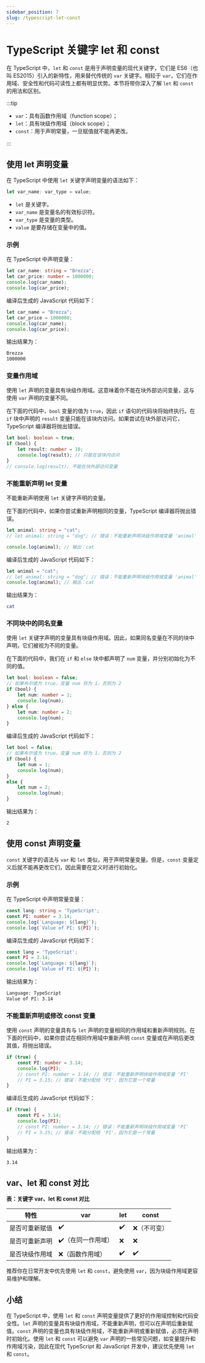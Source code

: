 ```yaml
---
sidebar_position: 7
slug: /typescript-let-const
---
```


# TypeScript 关键字 let 和 const

在 TypeScript 中，`let` 和 `const` 是用于声明变量的现代关键字，它们是 ES6（也叫 ES2015）引入的新特性，用来替代传统的 `var` 关键字。相较于 `var`，它们在作用域、安全性和代码可读性上都有明显优势。本节将带你深入了解 `let` 和 `const` 的用法和区别。

:::tip

- `var`：具有函数作用域（function scope）；
- `let`：具有块级作用域（block scope）；
- `const`：用于声明常量，一旦赋值就不能再更改。

:::



## 使用 let 声明变量

在 TypeScript 中使用 `let` 关键字声明变量的语法如下：

```typescript
let var_name: var_type = value;
```

- `let` 是关键字。
- `var_name` 是变量名的有效标识符。
- `var_type` 是变量的类型。
- `value` 是要存储在变量中的值。

### 示例

在 TypeScript 中声明变量：

```typescript showLineNumbers
let car_name: string = "Brezza";
let car_price: number = 1000000;
console.log(car_name);
console.log(car_price);
```

编译后生成的 JavaScript 代码如下：

```javascript showLineNumbers
let car_name = "Brezza";
let car_price = 1000000;
console.log(car_name);
console.log(car_price);
```

输出结果为：

```bash
Brezza
1000000
```

### 变量作用域

使用 `let` 声明的变量具有块级作用域。这意味着你不能在块外部访问变量，这与使用 `var` 声明的变量不同。

在下面的代码中，`bool` 变量的值为 `true`，因此 `if` 语句的代码块将始终执行。在 `if` 块中声明的 `result` 变量只能在该块内访问。如果尝试在块外部访问它，TypeScript 编译器将抛出错误。

```typescript showLineNumbers
let bool: boolean = true;
if (bool) {
    let result: number = 10;
    console.log(result); // 只能在该块内访问
}
// console.log(result); 不能在块外部访问变量
```

### 不能重新声明 let 变量

不能重新声明使用 `let` 关键字声明的变量。

在下面的代码中，如果你尝试重新声明相同的变量，TypeScript 编译器将抛出错误。

```typescript showLineNumbers
let animal: string = "cat";
// let animal: string = "dog"; // 错误：不能重新声明块级作用域变量 'animal'

console.log(animal); // 输出：cat
```

编译后生成的 JavaScript 代码如下：

```javascript showLineNumbers
let animal = "cat";
// let animal: string = "dog"; // 错误：不能重新声明块级作用域变量 'animal'
console.log(animal); // 输出：cat
```

输出结果为：

```bash
cat
```

### 不同块中的同名变量

使用 `let` 关键字声明的变量具有块级作用域。因此，如果同名变量在不同的块中声明，它们被视为不同的变量。

在下面的代码中，我们在 `if` 和 `else` 块中都声明了 `num` 变量，并分别初始化为不同的值。

```typescript showLineNumbers
let bool: boolean = false;
// 如果布尔值为 true，变量 num 将为 1，否则为 2
if (bool) {
    let num: number = 1;
    console.log(num);
} else {
    let num: number = 2;
    console.log(num);
}
```

编译后生成的 JavaScript 代码如下：

```javascript showLineNumbers
let bool = false;
// 如果布尔值为 true，变量 num 将为 1，否则为 2
if (bool) {
    let num = 1;
    console.log(num);
}
else {
    let num = 2;
    console.log(num);
}
```

输出结果为：

```bash
2
```



## 使用 const 声明变量

`const` 关键字的语法与 `var` 和 `let` 类似，用于声明常量变量。但是，`const` 变量定义后就不能再更改它们，因此需要在定义时进行初始化。

### 示例

在 TypeScript 中声明常量变量：

```typescript showLineNumbers
const lang: string = 'TypeScript';
const PI: number = 3.14;
console.log(`Language: ${lang}`);
console.log(`Value of PI: ${PI}`);
```

编译后生成的 JavaScript 代码如下：

```javascript showLineNumbers
const lang = 'TypeScript';
const PI = 3.14;
console.log(`Language: ${lang}`);
console.log(`Value of PI: ${PI}`);
```

输出结果为：

```bash
Language: TypeScript
Value of PI: 3.14
```

### 不能重新声明或修改 const 变量

使用 `const` 声明的变量具有与 `let` 声明的变量相同的作用域和重新声明规则。在下面的代码中，如果你尝试在相同作用域中重新声明 `const` 变量或在声明后更改其值，将抛出错误。

```typescript showLineNumbers
if (true) {
    const PI: number = 3.14;
    console.log(PI);
    // const PI: number = 3.14; // 错误：不能重新声明块级作用域变量 'PI'
    // PI = 3.15; // 错误：不能分配给 'PI'，因为它是一个常量
}
```

编译后生成的 JavaScript 代码如下：

```javascript showLineNumbers
if (true) {
    const PI = 3.14;
    console.log(PI);
    // const PI: number = 3.14; // 错误：不能重新声明块级作用域变量 'PI'
    // PI = 3.15; // 错误：不能分配给 'PI'，因为它是一个常量
}
```

输出结果为：

```bash
3.14
```



## var、let 和 const 对比

**表：关键字 var、let 和 const 对比**

| 特性           | var               | let  | const       |
| -------------- | ----------------- | ---- | ----------- |
| 是否可重新赋值 | ✔️                 | ✔️    | ❌（不可变） |
| 是否可重新声明 | ✔️（在同一作用域） | ❌    | ❌           |
| 是否块级作用域 | ❌（函数作用域）   | ✔️    | ✔️           |

推荐你在日常开发中优先使用 `let` 和 `const`，避免使用 `var`，因为块级作用域更容易维护和理解。



## 小结

在 TypeScript 中，使用 `let` 和 `const` 声明变量提供了更好的作用域控制和代码安全性。`let` 声明的变量具有块级作用域，不能重新声明，但可以在声明后重新赋值。`const` 声明的变量也具有块级作用域，不能重新声明或重新赋值，必须在声明时初始化。使用 `let` 和 `const` 可以避免 `var` 声明的一些常见问题，如变量提升和作用域污染，因此在现代 TypeScript 和 JavaScript 开发中，建议优先使用 `let` 和 `const`。

